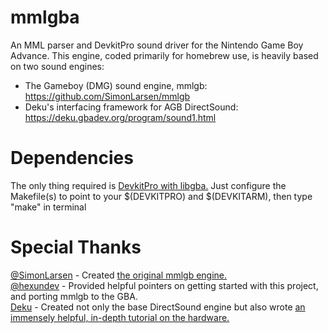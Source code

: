 # mmlgba
An MML parser and DevkitPro sound driver for the Nintendo Game Boy Advance. This engine, coded primarily for homebrew use, is heavily based on two sound engines:
* The Gameboy (DMG) sound engine, mmlgb: https://github.com/SimonLarsen/mmlgb
* Deku's interfacing framework for AGB DirectSound: https://deku.gbadev.org/program/sound1.html

# Dependencies
The only thing required is <a href="https://devkitpro.org/wiki/Getting_Started">DevkitPro with libgba.</a> Just configure the Makefile(s) to point to your $(DEVKITPRO) and $(DEVKITARM), then type "make" in terminal

# Special Thanks
<a href="https://github.com/SimonLarsen">@SimonLarsen</a> - Created <a href="https://github.com/SimonLarsen/mmlgb">the original mmlgb engine.</a><br>
<a href="https://github.com/hexundev">@hexundev</a> - Provided helpful pointers on getting started with this project, and porting mmlgb to the GBA.<br>
<a href="https://deku.gbadev.org/program/sound1.html">Deku</a> - Created not only the base DirectSound engine but also wrote <a href="https://deku.gbadev.org/program/sound1.html">an immensely helpful, in-depth tutorial on the hardware.</a>
